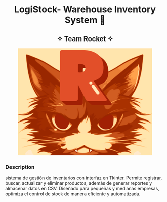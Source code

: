 # <div align='center'> LogiStock- Warehouse Inventory System 📝 </div>

## <div align='center'> ✧ Team Rocket ✧ </div>
<div align='center'>
<figure> <img src="https://raw.githubusercontent.com/nisaespa/project_progress/refs/heads/main/TeamRocket.png" alt="" width="450" height="auto"/></br>
<figcaption><b></b></figcaption></figure>
</div>

### Description

sistema de gestión de inventarios con interfaz en Tkinter. Permite registrar, buscar, actualizar y eliminar productos, además de generar reportes y almacenar datos en CSV. Diseñado para pequeñas y medianas empresas, optimiza el control de stock de manera eficiente y automatizada.
